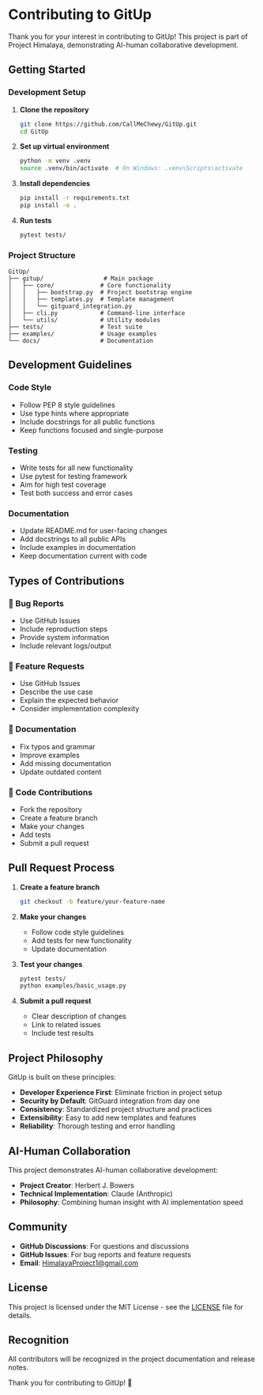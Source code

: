 # Contributing to GitUp

Thank you for your interest in contributing to GitUp! This project is part of Project Himalaya, demonstrating AI-human collaborative development.

## Getting Started

### Development Setup

1. **Clone the repository**
   ```bash
   git clone https://github.com/CallMeChewy/GitUp.git
   cd GitUp
   ```

2. **Set up virtual environment**
   ```bash
   python -m venv .venv
   source .venv/bin/activate  # On Windows: .venv\Scripts\activate
   ```

3. **Install dependencies**
   ```bash
   pip install -r requirements.txt
   pip install -e .
   ```

4. **Run tests**
   ```bash
   pytest tests/
   ```

### Project Structure

```
GitUp/
├── gitup/                 # Main package
│   ├── core/             # Core functionality
│   │   ├── bootstrap.py  # Project bootstrap engine
│   │   ├── templates.py  # Template management
│   │   └── gitguard_integration.py
│   ├── cli.py            # Command-line interface
│   └── utils/            # Utility modules
├── tests/                # Test suite
├── examples/             # Usage examples
└── docs/                 # Documentation
```

## Development Guidelines

### Code Style

- Follow PEP 8 style guidelines
- Use type hints where appropriate
- Include docstrings for all public functions
- Keep functions focused and single-purpose

### Testing

- Write tests for all new functionality
- Use pytest for testing framework
- Aim for high test coverage
- Test both success and error cases

### Documentation

- Update README.md for user-facing changes
- Add docstrings to all public APIs
- Include examples in documentation
- Keep documentation current with code

## Types of Contributions

### 🐛 Bug Reports
- Use GitHub Issues
- Include reproduction steps
- Provide system information
- Include relevant logs/output

### 🚀 Feature Requests
- Use GitHub Issues
- Describe the use case
- Explain the expected behavior
- Consider implementation complexity

### 📝 Documentation
- Fix typos and grammar
- Improve examples
- Add missing documentation
- Update outdated content

### 🔧 Code Contributions
- Fork the repository
- Create a feature branch
- Make your changes
- Add tests
- Submit a pull request

## Pull Request Process

1. **Create a feature branch**
   ```bash
   git checkout -b feature/your-feature-name
   ```

2. **Make your changes**
   - Follow code style guidelines
   - Add tests for new functionality
   - Update documentation

3. **Test your changes**
   ```bash
   pytest tests/
   python examples/basic_usage.py
   ```

4. **Submit a pull request**
   - Clear description of changes
   - Link to related issues
   - Include test results

## Project Philosophy

GitUp is built on these principles:

- **Developer Experience First**: Eliminate friction in project setup
- **Security by Default**: GitGuard integration from day one
- **Consistency**: Standardized project structure and practices
- **Extensibility**: Easy to add new templates and features
- **Reliability**: Thorough testing and error handling

## AI-Human Collaboration

This project demonstrates AI-human collaborative development:

- **Project Creator**: Herbert J. Bowers
- **Technical Implementation**: Claude (Anthropic)
- **Philosophy**: Combining human insight with AI implementation speed

## Community

- **GitHub Discussions**: For questions and discussions
- **GitHub Issues**: For bug reports and feature requests
- **Email**: HimalayaProject1@gmail.com

## License

This project is licensed under the MIT License - see the [LICENSE](LICENSE) file for details.

## Recognition

All contributors will be recognized in the project documentation and release notes.

Thank you for contributing to GitUp! 🚀